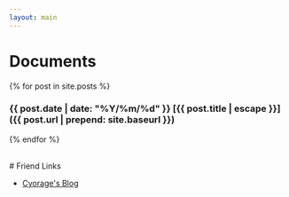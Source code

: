 ```yaml
---
layout: main
---
```


# Documents
{% for post in site.posts %}

### {{ post.date | date: "%Y/%m/%d" }} [{{ post.title | escape }}]({{ post.url | prepend: site.baseurl }})

{% endfor %}

<br>
# Friend Links

+ [Cyorage's Blog](https://ohayo.cyoragex.xyz/)


